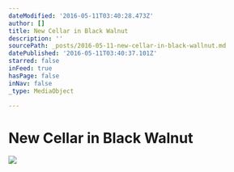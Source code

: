 ```yaml
---
dateModified: '2016-05-11T03:40:28.473Z'
author: []
title: New Cellar in Black Walnut
description: ''
sourcePath: _posts/2016-05-11-new-cellar-in-black-wallnut.md
datePublished: '2016-05-11T03:40:37.101Z'
starred: false
inFeed: true
hasPage: false
inNav: false
_type: MediaObject

---
```

# New Cellar in Black Walnut
![](https://the-grid-user-content.s3-us-west-2.amazonaws.com/69ba6ae2-45c7-4b9c-97c7-de03322a3278.jpg)